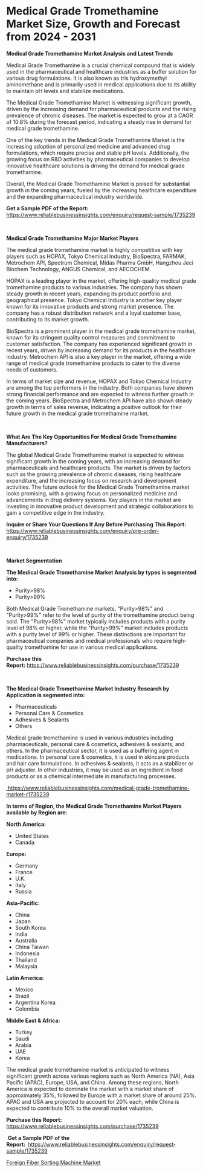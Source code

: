 <p><h1>Medical Grade Tromethamine Market Size, Growth and Forecast from 2024 - 2031</h1></p><p><strong>Medical Grade Tromethamine Market Analysis and Latest Trends</strong></p>
<p><p>Medical Grade Tromethamine is a crucial chemical compound that is widely used in the pharmaceutical and healthcare industries as a buffer solution for various drug formulations. It is also known as tris hydroxymethyl aminomethane and is primarily used in medical applications due to its ability to maintain pH levels and stabilize medications.</p><p>The Medical Grade Tromethamine Market is witnessing significant growth, driven by the increasing demand for pharmaceutical products and the rising prevalence of chronic diseases. The market is expected to grow at a CAGR of 10.8% during the forecast period, indicating a steady rise in demand for medical grade tromethamine.</p><p>One of the key trends in the Medical Grade Tromethamine Market is the increasing adoption of personalized medicine and advanced drug formulations, which require precise and stable pH levels. Additionally, the growing focus on R&D activities by pharmaceutical companies to develop innovative healthcare solutions is driving the demand for medical grade tromethamine.</p><p>Overall, the Medical Grade Tromethamine Market is poised for substantial growth in the coming years, fueled by the increasing healthcare expenditure and the expanding pharmaceutical industry worldwide.</p></p>
<p><strong>Get a Sample PDF of the Report:&nbsp;</strong> <a href="https://www.reliablebusinessinsights.com/enquiry/request-sample/1735239">https://www.reliablebusinessinsights.com/enquiry/request-sample/1735239</a></p>
<p>&nbsp;</p>
<p><strong>Medical Grade Tromethamine Major Market Players</strong></p>
<p><p>The medical grade tromethamine market is highly competitive with key players such as HOPAX, Tokyo Chemical Industry, BioSpectra, FARMAK, Metrochem API, Spectrum Chemical, Midas Pharma GmbH, Hangzhou Jeci Biochem Technology, ANGUS Chemical, and AECOCHEM.</p><p>HOPAX is a leading player in the market, offering high-quality medical grade tromethamine products to various industries. The company has shown steady growth in recent years, expanding its product portfolio and geographical presence. Tokyo Chemical Industry is another key player known for its innovative products and strong market presence. The company has a robust distribution network and a loyal customer base, contributing to its market growth.</p><p>BioSpectra is a prominent player in the medical grade tromethamine market, known for its stringent quality control measures and commitment to customer satisfaction. The company has experienced significant growth in recent years, driven by increasing demand for its products in the healthcare industry. Metrochem API is also a key player in the market, offering a wide range of medical grade tromethamine products to cater to the diverse needs of customers.</p><p>In terms of market size and revenue, HOPAX and Tokyo Chemical Industry are among the top performers in the industry. Both companies have shown strong financial performance and are expected to witness further growth in the coming years. BioSpectra and Metrochem API have also shown steady growth in terms of sales revenue, indicating a positive outlook for their future growth in the medical grade tromethamine market.</p></p>
<p>&nbsp;</p>
<p><strong>What Are The Key Opportunities For Medical Grade Tromethamine Manufacturers?</strong></p>
<p><p>The global Medical Grade Tromethamine market is expected to witness significant growth in the coming years, with an increasing demand for pharmaceuticals and healthcare products. The market is driven by factors such as the growing prevalence of chronic diseases, rising healthcare expenditure, and the increasing focus on research and development activities. The future outlook for the Medical Grade Tromethamine market looks promising, with a growing focus on personalized medicine and advancements in drug delivery systems. Key players in the market are investing in innovative product development and strategic collaborations to gain a competitive edge in the industry.</p></p>
<p><strong>Inquire or Share Your Questions If Any Before Purchasing This Report:</strong> <a href="https://www.reliablebusinessinsights.com/enquiry/pre-order-enquiry/1735239">https://www.reliablebusinessinsights.com/enquiry/pre-order-enquiry/1735239</a></p>
<p>&nbsp;</p>
<p><strong>Market Segmentation</strong></p>
<p><strong>The Medical Grade Tromethamine Market Analysis by types is segmented into:</strong></p>
<p><ul><li>Purity>98%</li><li>Purity>99%</li></ul></p>
<p><p>Both Medical Grade Tromethamine markets, "Purity>98%" and "Purity>99%" refer to the level of purity of the tromethamine product being sold. The "Purity>98%" market typically includes products with a purity level of 98% or higher, while the "Purity>99%" market includes products with a purity level of 99% or higher. These distinctions are important for pharmaceutical companies and medical professionals who require high-quality tromethamine for use in various medical applications.</p></p>
<p><strong>Purchase this Report:&nbsp;</strong><a href="https://www.reliablebusinessinsights.com/purchase/1735239">https://www.reliablebusinessinsights.com/purchase/1735239</a></p>
<p>&nbsp;</p>
<p><strong>The Medical Grade Tromethamine Market Industry Research by Application is segmented into:</strong></p>
<p><ul><li>Pharmaceuticals</li><li>Personal Care & Cosmetics</li><li>Adhesives & Sealants</li><li>Others</li></ul></p>
<p><p>Medical grade tromethamine is used in various industries including pharmaceuticals, personal care & cosmetics, adhesives & sealants, and others. In the pharmaceutical sector, it is used as a buffering agent in medications. In personal care & cosmetics, it is used in skincare products and hair care formulations. In adhesives & sealants, it acts as a stabilizer or pH adjuster. In other industries, it may be used as an ingredient in food products or as a chemical intermediate in manufacturing processes.</p></p>
<p><a href="https://www.reliablebusinessinsights.com/medical-grade-tromethamine-market-r1735239">&nbsp;https://www.reliablebusinessinsights.com/medical-grade-tromethamine-market-r1735239</a></p>
<p><strong>In terms of Region, the Medical Grade Tromethamine Market Players available by Region are:</strong></p>
<p>
    <p> <strong> North America: </strong>
        <ul>
            <li>United States</li>
            <li>Canada</li>
        </ul>
        </p> 
    <p> <strong> Europe: </strong>
        <ul>
            <li>Germany</li>
            <li>France</li>
            <li>U.K.</li>
            <li>Italy</li>
            <li>Russia</li>
        </ul>
        </p> 
    <p> <strong> Asia-Pacific: </strong>
        <ul>
            <li>China</li>
            <li>Japan</li>
            <li>South Korea</li>
            <li>India</li>
            <li>Australia</li>
            <li>China Taiwan</li>
            <li>Indonesia</li>
            <li>Thailand</li>
            <li>Malaysia</li>
        </ul>
        </p> 
    <p> <strong> Latin America: </strong>
        <ul>
            <li>Mexico</li>
            <li>Brazil</li>
            <li>Argentina Korea</li>
            <li>Colombia</li>
        </ul>
        </p> 
    <p> <strong> Middle East & Africa: </strong>
        <ul>
            <li>Turkey</li>
            <li>Saudi</li>
            <li>Arabia</li>
            <li>UAE</li>
            <li>Korea</li>
        </ul>
    </p>
    </p>
<p><p>The medical grade tromethamine market is anticipated to witness significant growth across various regions such as North America (NA), Asia Pacific (APAC), Europe, USA, and China. Among these regions, North America is expected to dominate the market with a market share of approximately 35%, followed by Europe with a market share of around 25%. APAC and USA are projected to account for 20% each, while China is expected to contribute 10% to the overall market valuation.</p></p>
<p><strong>Purchase this Report: </strong><a href="https://www.reliablebusinessinsights.com/purchase/1735239">https://www.reliablebusinessinsights.com/purchase/1735239</a></p>
<p>&nbsp;<strong>Get a Sample PDF of the Report:&nbsp;&nbsp;</strong><a href="https://www.reliablebusinessinsights.com/enquiry/request-sample/1735239">https://www.reliablebusinessinsights.com/enquiry/request-sample/1735239</a></p>
<p><strong></strong></p>
<p><p><a href="https://github.com/mauripalmi/Market-Research-Report-List-3/blob/main/foreign-fiber-sorting-machine-market.md">Foreign Fiber Sorting Machine Market</a></p></p>